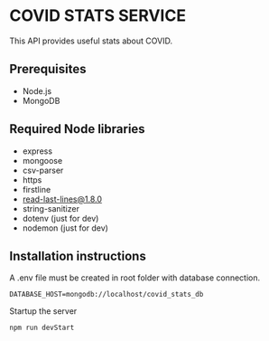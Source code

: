 # COVID STATS SERVICE

This API provides useful stats about COVID.

## Prerequisites

- Node.js
- MongoDB


## Required Node libraries
- express
- mongoose
- csv-parser
- https
- firstline
- read-last-lines@1.8.0
- string-sanitizer
- dotenv (just for dev)
- nodemon (just for dev)


## Installation instructions
A .env file must be created in root folder with database connection.
```
DATABASE_HOST=mongodb://localhost/covid_stats_db
```
Startup the server
```shell
npm run devStart
```
